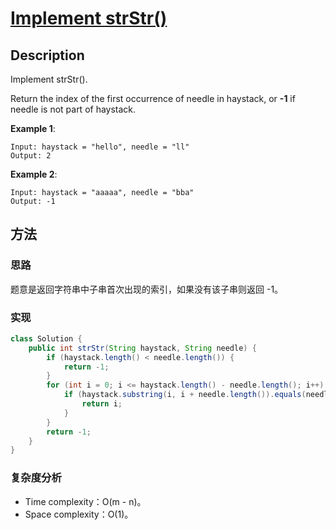 # [Implement strStr()][title]

## Description

Implement strStr().

Return the index of the first occurrence of needle in haystack, or **-1** if needle is not part of haystack.

**Example 1**:

```
Input: haystack = "hello", needle = "ll"
Output: 2
```

**Example 2**:

```
Input: haystack = "aaaaa", needle = "bba"
Output: -1
```

## 方法

### 思路
题意是返回字符串中子串首次出现的索引，如果没有该子串则返回 -1。

### 实现
```java
class Solution {
    public int strStr(String haystack, String needle) {
        if (haystack.length() < needle.length()) {
            return -1;
        }
        for (int i = 0; i <= haystack.length() - needle.length(); i++) {
            if (haystack.substring(i, i + needle.length()).equals(needle)) {
                return i;
            }
        }
        return -1;
    }
}
```

### 复杂度分析

- Time complexity：O(m - n)。
- Space complexity：O(1)。



[title]: https://leetcode.com/problems/implement-strstr/description/